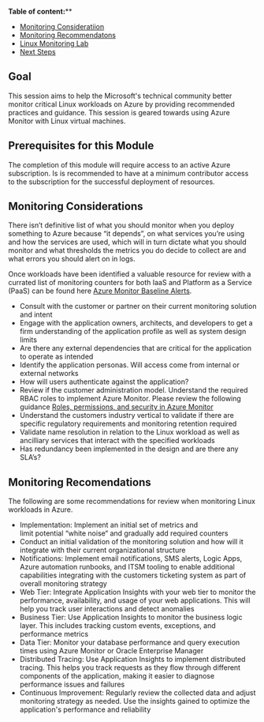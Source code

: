 **Table of content:****
- [Monitoring Consideratiion](#item-one)
- [Monitoring Recommendatons](#item-two)
- [Linux Monitoring Lab](#item-three)
- [Next Steps](#item-four)

## Goal

This session aims to help the Microsoft's technical community better monitor critical Linux workloads on Azure by providing recommended practices and guidance. This session is geared towards using Azure Monitor with Linux virtual machines.

## Prerequisites for this Module

The completion of this module will require access to an active Azure subscription. Is is recommended to have at a minimum contributor access to the subscription for the successful deployment of resources.
<!--heading -->
<a id="item-one"></a>
## Monitoring Considerations

There isn’t definitive list of what you should monitor when you deploy something to Azure because “it depends”, on what services you’re using and how the services are used, which will in turn dictate what you should monitor and what thresholds the metrics you do decide to collect are and what errors you should alert on in logs.

Once workloads have been identified a valuable resource for review with a currated list of monitoring counters for both IaaS and Platform as a Service (PaaS) can be found here [Azure Monitor Baseline Alerts](https://azure.github.io/azure-monitor-baseline-alerts/welcome/).

- Consult with the customer or partner on their current monitoring solution and intent
- Engage with the application owners, architects, and developers to get a firm understanding of the application profile as well as system design limits
- Are there any external dependencies that are critical for the application to operate as intended
- Identify the application personas. Will access come from internal or external networks
- How will users authenticate against the application?
- Review if the customer administration model. Understand the required RBAC roles to implement Azure Monitor. Please review the following guidance [Roles, permissions, and security in Azure Monitor](https://learn.microsoft.com/en-us/azure/azure-monitor/roles-permissions-security)
- Understand the customers industry vertical to validate if there are specific regulatory requirements and monitoring retention required
- Validate name resolution in relation to the Linux workload as well as ancilliary services that interact with the specified workloads
- Has redundancy been implemented in the design and are there any SLA’s?
  
## Monitoring Recomendations

The following are some recommendations for review when monitoring Linux workloads in Azure.

- Implementation: Implement an initial set of metrics and limit potential “white noise“ and gradually add required counters
- Conduct an initial validation of the monitoring solution and how will it integrate with their current organizational structure
- Notifications: Implement email notifications, SMS alerts, Logic Apps, Azure automation runbooks, and ITSM tooling to enable additional capabilities integrating with the customers ticketing system as part of overall monitoring strategy
- Web Tier: Integrate Application Insights with your web tier to monitor the performance, availability, and usage of your web applications. This will help you track user interactions and detect anomalies
- Business Tier: Use Application Insights to monitor the business logic layer. This includes tracking custom events, exceptions, and performance metrics
- Data Tier: Monitor your database performance and query execution times using Azure Monitor or Oracle Enterprise Manager
- Distributed Tracing: Use Application Insights to implement distributed tracing. This helps you track requests as they flow through different components of the application, making it easier to diagnose performance issues and failures
- Continuous Improvement: Regularly review the collected data and adjust monitoring strategy as needed. Use the insights gained to optimize the application's performance and reliability
